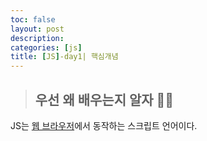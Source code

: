 ```yaml
---
toc: false
layout: post
description: 
categories: [js]
title: [JS]-day1| 핵심개념
---
```


>##  우선 왜 배우는지 알자 🤷‍♀️
<p>JS는 <u>웹 브라우저</u>에서 동작하는 스크립트 언어이다.</p>
